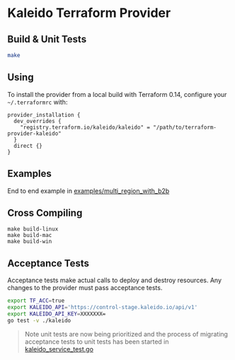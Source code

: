 # Kaleido Terraform Provider

## Build & Unit Tests

```sh
make
```

## Using

To install the provider from a local build with Terraform 0.14, configure your `~/.terraformrc` with:

```
provider_installation {
  dev_overrides {
    "registry.terraform.io/kaleido/kaleido" = "/path/to/terraform-provider-kaleido"
  }
  direct {}
}
```

## Examples

End to end example in [examples/multi_region_with_b2b](examples/multi_region_with_b2b)

## Cross Compiling

```
make build-linux
make build-mac
make build-win
```

## Acceptance Tests

Acceptance tests make actual calls to deploy and destroy resources.
Any changes to the provider must pass acceptance tests.

```sh
export TF_ACC=true
export KALEIDO_API='https://control-stage.kaleido.io/api/v1'
export KALEIDO_API_KEY=XXXXXXX=
go test -v ./kaleido
```

> Note unit tests are now being prioritized and the process of migrating acceptance tests to
> unit tests has been started in [kaleido_service_test.go](./kaleido/kaleido_service_test.go)

